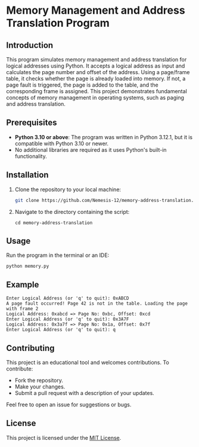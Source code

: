 # Memory Management and Address Translation Program

## Introduction
This program simulates memory management and address translation for logical addresses using Python.  It accepts a logical address as input and calculates the page number and offset of the address. Using a page/frame table, it checks whether the page is already loaded into memory. If not, a page fault is triggered, the page is added to the table, and the corresponding frame is assigned. This project demonstrates fundamental concepts of memory management in operating systems, such as paging and address translation.

## Prerequisites
- **Python 3.10 or above**: The program was written in Python 3.12.1, but it is compatible with Python 3.10 or newer.
- No additional libraries are required as it uses Python's built-in functionality.

## Installation
1. Clone the repository to your local machine:
   
   ```bash
   git clone https://github.com/Nemesis-12/memory-address-translation.git
   ```
   
2. Navigate to the directory containing the script:

   ```console
   cd memory-address-translation
   ```

## Usage
Run the program in the terminal or an IDE:

```console
python memory.py
```

## Example

```console
Enter Logical Address (or 'q' to quit): 0xABCD
A page fault occurred! Page 42 is not in the table. Loading the page with frame 2
Logical Address: 0xabcd => Page No: 0xbc, Offset: 0xcd
Enter Logical Address (or 'q' to quit): 0x3A7F
Logical Address: 0x3a7f => Page No: 0x1a, Offset: 0x7f
Enter Logical Address (or 'q' to quit): q
```

## Contributing
This project is an educational tool and welcomes contributions. To contribute:
- Fork the repository.
- Make your changes.
- Submit a pull request with a description of your updates.

Feel free to open an issue for suggestions or bugs.

## License
This project is licensed under the [MIT License](LICENSE).
